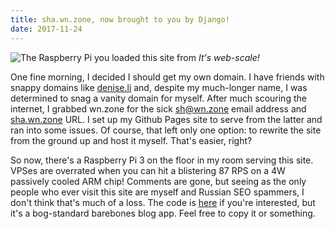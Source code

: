 ```yaml
---
title: sha.wn.zone, now brought to you by Django!
date: 2017-11-24
---
```


![The Raspberry Pi you loaded this site from](/img/web_scale.jpg)
*It's web-scale!*

One fine morning, I decided I should get my own domain. I have friends with snappy domains like [denise.li](http://denise.li) and, despite my much-longer name, I was determined to snag a vanity domain for myself. After much scouring the internet, I grabbed wn.zone for the sick sh@wn.zone email address and [sha.wn.zone](https://sha.wn.zone) URL. I set up my Github Pages site to serve from the latter and ran into some issues. Of course, that left only one option: to rewrite the site from the ground up and host it myself. That's easier, right?

So now, there's a Raspberry Pi 3 on the floor in my room serving this site. VPSes are overrated when you can hit a blistering 87 RPS on a 4W passively cooled ARM chip! Comments are gone, but seeing as the only people who ever visit this site are myself and Russian SEO spammers, I don't think that's much of a loss. The code is [here](https://github.com/karmeleon/blog) if you're interested, but it's a bog-standard barebones blog app. Feel free to copy it or something.